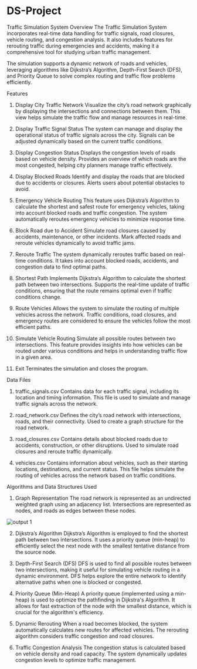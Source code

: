 # DS-Project

Traffic Simulation System
Overview
The Traffic Simulation System incorporates real-time data handling for traffic signals, road closures, vehicle routing, and congestion analysis. It also includes features for rerouting traffic during emergencies and accidents, making it a comprehensive tool for studying urban traffic management.

The simulation supports a dynamic network of roads and vehicles, leveraging algorithms like Dijkstra’s Algorithm, Depth-First Search (DFS), and Priority Queue to solve complex routing and traffic flow problems efficiently.

Features
1. Display City Traffic Network
Visualize the city’s road network graphically by displaying the intersections and connections between them.
This view helps simulate the traffic flow and manage resources in real-time.

2. Display Traffic Signal Status
The system can manage and display the operational status of traffic signals across the city.
Signals can be adjusted dynamically based on the current traffic conditions.


3. Display Congestion Status
Displays the congestion levels of roads based on vehicle density.
Provides an overview of which roads are the most congested, helping city planners manage traffic effectively.


4. Display Blocked Roads
Identify and display the roads that are blocked due to accidents or closures.
Alerts users about potential obstacles to avoid.


5. Emergency Vehicle Routing
This feature uses Dijkstra’s Algorithm to calculate the shortest and safest route for emergency vehicles, taking into account blocked roads and traffic congestion.
The system automatically reroutes emergency vehicles to minimize response time.


6. Block Road due to Accident
Simulate road closures caused by accidents, maintenance, or other incidents.
Mark affected roads and reroute vehicles dynamically to avoid traffic jams.


7. Reroute Traffic
The system dynamically reroutes traffic based on real-time conditions.
It takes into account blocked roads, accidents, and congestion data to find optimal paths.


8. Shortest Path
Implements Dijkstra’s Algorithm to calculate the shortest path between two intersections.
Supports the real-time update of traffic conditions, ensuring that the route remains optimal even if traffic conditions change.


9. Route Vehicles
Allows the system to simulate the routing of multiple vehicles across the network.
Traffic conditions, road closures, and emergency routes are considered to ensure the vehicles follow the most efficient paths.


10. Simulate Vehicle Routing
Simulate all possible routes between two intersections.
This feature provides insights into how vehicles can be routed under various conditions and helps in understanding traffic flow in a given area.


11. Exit
Terminates the simulation and closes the program.


Data Files
1. traffic_signals.csv
Contains data for each traffic signal, including its location and timing information.
This file is used to simulate and manage traffic signals across the network.


2. road_network.csv
Defines the city’s road network with intersections, roads, and their connectivity.
Used to create a graph structure for the road network.


3. road_closures.csv
Contains details about blocked roads due to accidents, construction, or other disruptions.
Used to simulate road closures and reroute traffic dynamically.


4. vehicles.csv
Contains information about vehicles, such as their starting locations, destinations, and current status.
This file helps simulate the routing of vehicles across the network based on traffic conditions.



Algorithms and Data Structures Used
1. Graph Representation
The road network is represented as an undirected weighted graph using an adjacency list.
Intersections are represented as nodes, and roads as edges between these nodes.

![output 1](https://github.com/user-attachments/assets/638db7a7-2589-4dbc-8625-c7a62b6412fb)



2. Dijkstra’s Algorithm
Dijkstra’s Algorithm is employed to find the shortest path between two intersections.
It uses a priority queue (min-heap) to efficiently select the next node with the smallest tentative distance from the source node.


3. Depth-First Search (DFS)
DFS is used to find all possible routes between two intersections, making it useful for simulating vehicle routing in a dynamic environment.
DFS helps explore the entire network to identify alternative paths when one is blocked or congested.


4. Priority Queue (Min-Heap)
A priority queue (implemented using a min-heap) is used to optimize the pathfinding in Dijkstra's Algorithm.
It allows for fast extraction of the node with the smallest distance, which is crucial for the algorithm's efficiency.


5. Dynamic Rerouting
When a road becomes blocked, the system automatically calculates new routes for affected vehicles.
The rerouting algorithm considers traffic congestion and road closures.


6. Traffic Congestion Analysis
The congestion status is calculated based on vehicle density and road capacity.
The system dynamically updates congestion levels to optimize traffic management.
